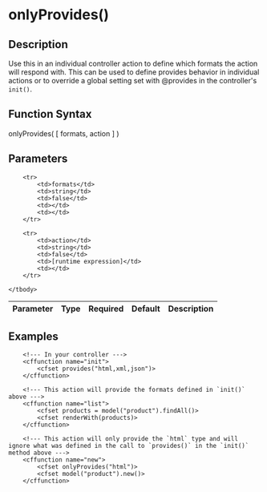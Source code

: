 # onlyProvides()

## Description
Use this in an individual controller action to define which formats the action will respond with. This can be used to define provides behavior in individual actions or to override a global setting set with @provides in the controller's `init()`.

## Function Syntax
onlyProvides( [ formats, action ] )


## Parameters
<table>
	<thead>
		<tr>
			<th>Parameter</th>
			<th>Type</th>
			<th>Required</th>
			<th>Default</th>
			<th>Description</th>
		</tr>
	</thead>
	<tbody>
		
		<tr>
			<td>formats</td>
			<td>string</td>
			<td>false</td>
			<td></td>
			<td></td>
		</tr>
		
		<tr>
			<td>action</td>
			<td>string</td>
			<td>false</td>
			<td>[runtime expression]</td>
			<td></td>
		</tr>
		
	</tbody>
</table>


## Examples
	
		<!--- In your controller --->
		<cffunction name="init">
			<cfset provides("html,xml,json")>
		</cffunction>
		
		<!--- This action will provide the formats defined in `init()` above --->
		<cffunction name="list">
			<cfset products = model("product").findAll()>
			<cfset renderWith(products)>
		</cffunction>
		
		<!--- This action will only provide the `html` type and will ignore what was defined in the call to `provides()` in the `init()` method above --->
		<cffunction name="new">
			<cfset onlyProvides("html")>
			<cfset model("product").new()>
		</cffunction>
